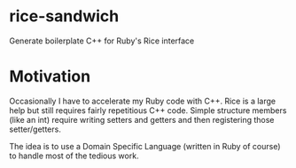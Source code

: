 # rice-sandwich
Generate boilerplate C++ for Ruby's Rice interface

# Motivation

Occasionally I have to accelerate my Ruby code with C++.  Rice is a
large help but still requires fairly repetitious C++ code.  Simple
structure members (like an int) require writing setters and getters
and then registering those setter/getters.

The idea is to use a Domain Specific Language (written in Ruby of
course) to handle most of the tedious work.
